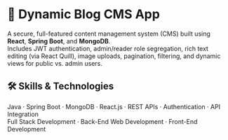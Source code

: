 # 📝 Dynamic Blog CMS App

A secure, full-featured content management system (CMS) built using **React**, **Spring Boot**, and **MongoDB**.  
Includes JWT authentication, admin/reader role segregation, rich text editing (via React Quill), image uploads, pagination, filtering, and dynamic views for public vs. admin users.

## 🛠️ Skills & Technologies

Java · Spring Boot · MongoDB · React.js · REST APIs · Authentication · API Integration  
Full Stack Development · Back-End Web Development · Front-End Development
